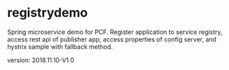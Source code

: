 # registrydemo
Spring microservice demo for PCF. Register application to service registry, access rest api of publisher app, access properties of config server, and hystrix sample with fallback method.

version: 2018.11.10-V1.0
